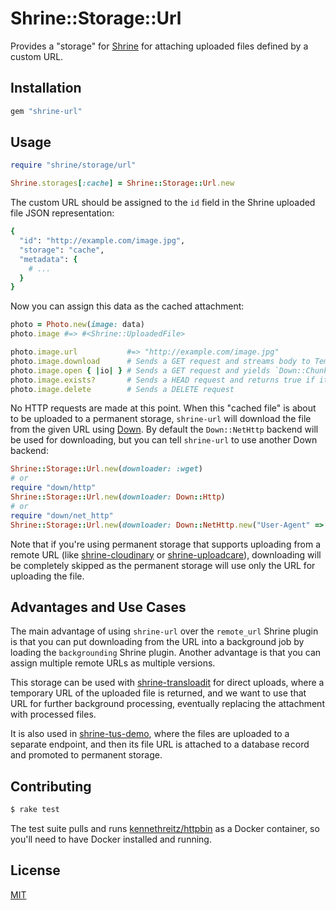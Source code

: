 # Shrine::Storage::Url

Provides a "storage" for [Shrine] for attaching uploaded files defined by a
custom URL.

## Installation

```ruby
gem "shrine-url"
```

## Usage

```rb
require "shrine/storage/url"

Shrine.storages[:cache] = Shrine::Storage::Url.new
```

The custom URL should be assigned to the `id` field in the Shrine uploaded file
JSON representation:

```rb
{
  "id": "http://example.com/image.jpg",
  "storage": "cache",
  "metadata": {
    # ...
  }
}
```

Now you can assign this data as the cached attachment:

```rb
photo = Photo.new(image: data)
photo.image #=> #<Shrine::UploadedFile>

photo.image.url           #=> "http://example.com/image.jpg"
photo.image.download      # Sends a GET request and streams body to Tempfile
photo.image.open { |io| } # Sends a GET request and yields `Down::ChunkedIO` ready for reading
photo.image.exists?       # Sends a HEAD request and returns true if it's 2xx
photo.image.delete        # Sends a DELETE request
```

No HTTP requests are made at this point. When this "cached file" is about to be
uploaded to a permanent storage, `shrine-url` will download the file from the
given URL using [Down]. By default the `Down::NetHttp` backend will be used for
downloading, but you can tell `shrine-url` to use another Down backend:

```rb
Shrine::Storage::Url.new(downloader: :wget)
# or
require "down/http"
Shrine::Storage::Url.new(downloader: Down::Http)
# or
require "down/net_http"
Shrine::Storage::Url.new(downloader: Down::NetHttp.new("User-Agent" => "MyApp/1.0.0"))
```

Note that if you're using permanent storage that supports uploading from a
remote URL (like [shrine-cloudinary] or [shrine-uploadcare]), downloading will
be completely skipped as the permanent storage will use only the URL for
uploading the file.

## Advantages and Use Cases

The main advantage of using `shrine-url` over the `remote_url` Shrine plugin is
that you can put downloading from the URL into a background job by loading the
`backgrounding` Shrine plugin. Another advantage is that you can assign
multiple remote URLs as multiple versions.

This storage can be used with [shrine-transloadit] for direct uploads, where a
temporary URL of the uploaded file is returned, and we want to use that URL for
further background processing, eventually replacing the attachment with
processed files.

It is also used in [shrine-tus-demo], where the files are uploaded to a
separate endpoint, and then its file URL is attached to a database record and
promoted to permanent storage.

## Contributing

```sh
$ rake test
```

The test suite pulls and runs [kennethreitz/httpbin] as a Docker container, so
you'll need to have Docker installed and running.

## License

[MIT](/LICENSE.txt)

[Shrine]: https://github.com/janko-m/shrine
[shrine-transloadit]: https://github.com/janko-m/shrine-transloadit
[shrine-tus-demo]: https://github.com/janko-m/shrine-tus-demo
[shrine-cloudinary]: https://github.com/janko-m/shrine-cloudinary
[shrine-uploadcare]: https://github.com/janko-m/shrine-uploadcare
[Down]: https://github.com/janko-m/down
[kennethreitz/httpbin]: https://github.com/kennethreitz/httpbin
